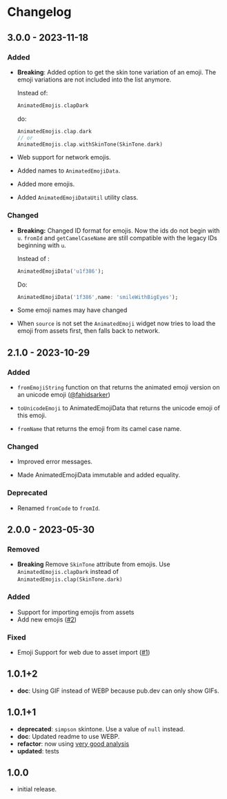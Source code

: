# Changelog

## 3.0.0 - 2023-11-18

### Added

- **Breaking**: Added option to get the skin tone variation of an emoji. The emoji variations are not included into the list anymore. 
  
    Instead of:
    ```dart
    AnimatedEmojis.clapDark
    ```
    do:
    ```dart
    AnimatedEmojis.clap.dark
    // or
    AnimatedEmojis.clap.withSkinTone(SkinTone.dark)
    ```
- Web support for network emojis.
  
- Added names to `AnimatedEmojiData`.
  
- Added more emojis.

- Added `AnimatedEmojiDataUtil` utility class.

### Changed

- **Breaking:** Changed ID format for emojis. Now the ids do not begin with `u`. `fromId` and `getCamelCaseName` are still compatible with the legacy IDs beginning with `u`. 

    Instead of :
    ```dart
    AnimatedEmojiData('u1f386');
    ```
    Do: 
    ```dart
    AnimatedEmojiData('1f386',name: 'smileWithBigEyes');
    ```
- Some emoji names may have changed

- When `source` is not set the `AnimatedEmoji` widget now tries to load the emoji from assets first, then falls back to network.


## 2.1.0 - 2023-10-29

### Added

- `fromEmojiString` function on that returns the animated emoji version on an unicode emoji ([@fahidsarker](https://github.com/fahidsarker))
  
- `toUnicodeEmoji` to AnimatedEmojiData that returns the unicode emoji of this emoji.

- `fromName` that returns the emoji from its camel case name. 

### Changed

- Improved error messages.

- Made AnimatedEmojiData immutable and added equality.

### Deprecated

- Renamed `fromCode` to `fromId`.

## 2.0.0 - 2023-05-30

### Removed

- **Breaking** Remove `SkinTone` attribute from emojis. Use `AnimatedEmojis.clapDark` instead of `AnimatedEmojis.clap(SkinTone.dark)`  

### Added

- Support for importing emojis from assets
- Add new emojis ([#2](https://github.com/RoundedInfinity/animated_emoji/issues/2))

### Fixed

- Emoji Support for web due to asset import ([#1](https://github.com/RoundedInfinity/animated_emoji/issues/1))

## 1.0.1+2

- **doc**: Using GIF instead of WEBP because pub.dev can only show GIFs.

## 1.0.1+1

- **deprecated**:  `simpson` skintone. Use a value of `null` instead.
- **doc**: Updated readme to use WEBP.
- **refactor**: now using [very good analysis](https://pub.dev/packages/very_good_analysis)
- **updated**: tests

## 1.0.0

- initial release.
